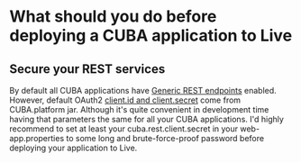 # What should you do before deploying a CUBA application to Live

## Secure your REST services

By default all CUBA applications have [Generic REST endpoints](http://files.cuba-platform.com/swagger/) enabled.
However, default OAuth2 [client.id and client.secret](https://doc.cuba-platform.com/manual-6.8/rest_api_v2_ex_get_token.html) come from CUBA.platform jar. Although it's quite convenient in development time having that parameters the same for all your CUBA applications. I'd highly recommend to set at least your cuba.rest.client.secret in your web-app.properties to some long and brute-force-proof password before deploying your application to Live.
